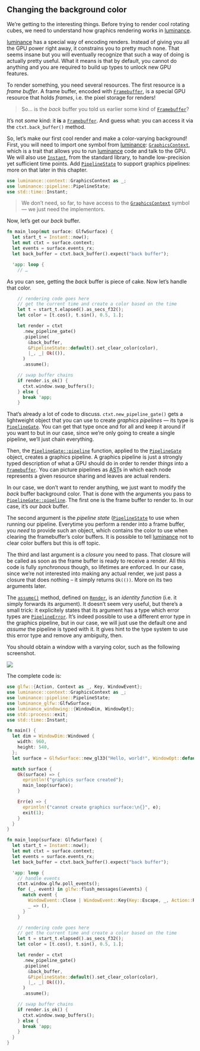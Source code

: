 ## Changing the background color

We’re getting to the interesting things. Before trying to render cool rotating cubes, we need to
understand how graphics rendering works in [luminance].

[luminance] has a special way of encoding renders. Instead of giving you all the GPU power right
away, it constrains you to pretty much none. That seems insane but you will eventually recognize
that such a way of doing is actually pretty useful. What it means is that by default, you cannot
do anything and you are required to build up types to unlock new GPU features.

To render something, you need several resources. The first resource is a _frame buffer_. A frame
buffer, encoded with [`Framebuffer`], is a special GPU resource that holds _frames_, i.e. the
pixel storage for renders!

> So… is the _back_ buffer you told us earlier some kind of [`Framebuffer`]?

It’s not _some_ kind: it **is** a [`Framebuffer`]. And guess what: you can access it via the
`ctxt.back_buffer()` method.

So, let’s make our first cool render and make a color-varying background! First, you will need to
import one symbol from [luminance]: [`GraphicsContext`], which is a trait that allows you to run
[luminance] code and talk to the GPU. We will also use [`Instant`], from the standard library, to
handle low-precision yet sufficient time points. Add [`PipelineState`] to support graphics
pipelines: more on that later in this chapter.

```rust
use luminance::context::GraphicsContext as _;
use luminance::pipeline::PipelineState;
use std::time::Instant;
```

> We don’t need, so far, to have access to the [`GraphicsContext`] symbol — we just need the
> implementors.

Now, let’s get our _back_ buffer.

```rust
fn main_loop(mut surface: GlfwSurface) {
  let start_t = Instant::now();
  let mut ctxt = surface.context;
  let events = surface.events_rx;
  let back_buffer = ctxt.back_buffer().expect("back buffer");

  'app: loop {
    // …
```

As you can see, getting the _back_ buffer is piece of cake. Now let’s handle that color.

```rust
    // rendering code goes here
    // get the current time and create a color based on the time
    let t = start_t.elapsed().as_secs_f32();
    let color = [t.cos(), t.sin(), 0.5, 1.];

    let render = ctxt
      .new_pipeline_gate()
      .pipeline(
        &back_buffer,
        &PipelineState::default().set_clear_color(color),
        |_, _| Ok(()),
      )
      .assume();

    // swap buffer chains
    if render.is_ok() {
      ctxt.window.swap_buffers();
    } else {
      break 'app;
    }
```

That’s already a lot of code to discuss. `ctxt.new_pipeline_gate()` gets a lightweight object
that you can use to create _graphics pipelines_ — its type is [`PipelineGate`]. You can get that type
once and for all and keep it around if you want to but in our case, since we’re only going to create
a single pipeline, we’ll just chain everything.

Then, the [`PipelineGate::pipeline`] function, applied to the [`PipelineGate`] object, creates a graphics
pipeline. A graphics pipeline is just a strongly typed description of what a GPU should do in order
to render _things_ into a [`Framebuffer`]. You can picture pipelines as [AST]s in which each node
represents a given resource sharing and leaves are actual renders.

In our case, we don’t want to render anything, we just want to modify the _back_ buffer background
color. That is done with the arguments you pass to [`PipelineGate::pipeline`]. The first one is the
frame buffer to render to. In our case, it’s our _back_ buffer.

The second argument is the _pipeline state_ ([`PipelineState`] to use when running our pipeline.
Everytime you perform a render into a frame buffer, you _need_ to provide such an object, which
contains the color to use when clearing the framebuffer’s color buffers. It is possible to tell
[luminance] not to clear color buffers but this is off topic.

The third and last argument is a _closure_ you need to pass. That closure will be called as soon as
the frame buffer is ready to receive a render. All this code is fully _synchronous_ though, so
lifetimes are enforced. In our case, since we’re not interested into making any actual render,
we just pass a closure that does nothing – it simply returns `Ok(())`. More on its two arguments later.

The [`assume()`] method, defined on [`Render`], is an _identity function_ (i.e. it simply forwards
its argument). It doesn’t seem very useful, but there’s a small trick: it explicitely states that
its argument has a type which error types are [`PipelineError`]. It’s indeed possible to use a
different error type in the graphics pipeline, but in our case, we will just use the default one
and _assume_ the pipeline is typed with it. It gives hint to the type system to use this error type
and remove any ambiguity, then.

You should obtain a window with a varying color, such as the following screenshot.

![](./imgs/hello-world.png)

The complete code is:

```rust
use glfw::{Action, Context as _, Key, WindowEvent};
use luminance::context::GraphicsContext as _;
use luminance::pipeline::PipelineState;
use luminance_glfw::GlfwSurface;
use luminance_windowing::{WindowDim, WindowOpt};
use std::process::exit;
use std::time::Instant;

fn main() {
  let dim = WindowDim::Windowed {
    width: 960,
    height: 540,
  };
  let surface = GlfwSurface::new_gl33("Hello, world!", WindowOpt::default().set_dim(dim));

  match surface {
    Ok(surface) => {
      eprintln!("graphics surface created");
      main_loop(surface);
    }

    Err(e) => {
      eprintln!("cannot create graphics surface:\n{}", e);
      exit(1);
    }
  }
}

fn main_loop(surface: GlfwSurface) {
  let start_t = Instant::now();
  let mut ctxt = surface.context;
  let events = surface.events_rx;
  let back_buffer = ctxt.back_buffer().expect("back buffer");

  'app: loop {
    // handle events
    ctxt.window.glfw.poll_events();
    for (_, event) in glfw::flush_messages(&events) {
      match event {
        WindowEvent::Close | WindowEvent::Key(Key::Escape, _, Action::Release, _) => break 'app,
        _ => (),
      }
    }

    // rendering code goes here
    // get the current time and create a color based on the time
    let t = start_t.elapsed().as_secs_f32();
    let color = [t.cos(), t.sin(), 0.5, 1.];

    let render = ctxt
      .new_pipeline_gate()
      .pipeline(
        &back_buffer,
        &PipelineState::default().set_clear_color(color),
        |_, _| Ok(()),
      )
      .assume();

    // swap buffer chains
    if render.is_ok() {
      ctxt.window.swap_buffers();
    } else {
      break 'app;
    }
  }
}
```

[luminance]: https://crates.io/crates/luminance
[luminance-glfw]: https://crates.io/crates/luminance-glfw
[cargo-watch]: https://crates.io/crates/cargo-watch
[double buffering]: https://en.wikipedia.org/wiki/Multiple_buffering
[`Surface::poll_events`]: https://docs.rs/luminance-windowing/latest/luminance_windowing/trait.Surface.html#tymethod.poll_events
[`Surface::swap_buffers`]: https://docs.rs/luminance-windowing/latest/luminance_windowing/trait.Surface.html#tymethod.swap_buffers
[`Framebuffer`]: https://docs.rs/luminance/latest/luminance/framebuffer/struct.Framebuffer.html
[`Surface::back_buffer`]: https://docs.rs/luminance-windowing/latest/luminance_windowing/trait.Surface.html#method.back_buffer
[`GraphicsContext`]: https://docs.rs/luminance/latest/luminance/context/trait.GraphicsContext.html
[`Instant`]: https://doc.rust-lang.org/std/time/struct.Instant.html
[`PipelineGate`]: https://docs.rs/luminance/latest/luminance/pipeline/struct.PipelineGate.html
[`PipelineGate::pipeline`]: https://docs.rs/luminance/latest/luminance/pipeline/struct.PipelineGate.html#method.pipeline
[AST]: https://en.wikipedia.org/wiki/Abstract_syntax_tree
[`Render`]: https://docs.rs/luminance/latest/luminance/pipeline/struct.Render.html
[`assume()`]: https://docs.rs/luminance/latest/luminance/pipeline/struct.Render.html#method.assume
[`PipelineError`]: https://docs.rs/luminance/latest/luminance/pipeline/enum.PipelineError.html
[`PipelineState`]: https://docs.rs/luminance/latest/luminance/pipeline/struct.PipelineState.html
